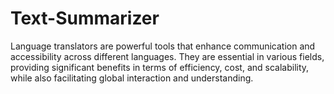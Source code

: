 # Text-Summarizer
Language translators are powerful tools that enhance communication and accessibility across different languages. They are essential in various fields, providing significant benefits in terms of efficiency, cost, and scalability, while also facilitating global interaction and understanding.
